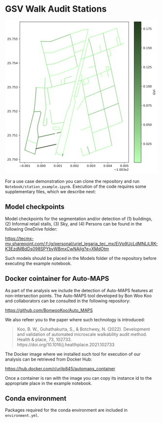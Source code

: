 # GSV Walk Audit Stations

<div align="center">
  <img src="gvi_map.png" alt="Example Image">
</div>

For a use case demonstration you can clone the repository and run <code>Notebook/station_example.ipynb</code>. Execution of the code requires some supplementary files, which we describe next:

## Model checkpoints

Model checkpoints for the segmentation and/or detection of (1) buildings, (2) Informal retail stalls, (3) Sky, and (4) Persons can be found in the following OneDrive folder: 

https://tecmx-my.sharepoint.com/:f:/g/personal/uriel_legaria_tec_mx/EiVp9UcLdMNLjLRK-K3EzdMBdDs098SPYbyWBmxCwNAjlg?e=XMdOtm

Such models should be placed in the Models folder of the repository before executing the example notebook. 

## Docker cointainer for Auto-MAPS

As part of the analysis we include the detection of Auto-MAPS features at non-intersection points. The Auto-MAPS tool developed by Bon Woo Koo and collaborators can be consulted in the following repository:

https://github.com/BonwooKoo/Auto_MAPS

We also refeer you to the paper where such technology is introduced: 


<blockquote>
Koo, B. W., Guhathakurta, S., & Botchwey, N. (2022). Development and validation of automated microscale walkability audit method. Health & place, 73, 102733. https://doi.org/10.1016/j.healthplace.2021.102733
</blockquote>

The Docker image where we installed such tool for execution of our analysis can be retrieved from Docker Hub:

https://hub.docker.com/r/urilp845/automaps_container

Once a container is ran with the image you can copy its instance id to the appropriate place in the example notebook.

## Conda environment

Packages required for the conda environment are included in <code>environment.yml</code>. 
